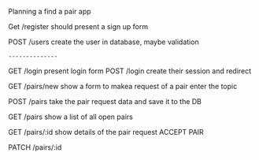 Planning a find a pair app

Get /register
    should present a sign up form

POST /users
    create the user in database, maybe
    validation

    --------------

GET /login
    present login form
POST /login
    create their session and redirect

GET /pairs/new
    show a form to makea request of a pair
    enter the topic

POST /pairs
    take the pair request data and save it
    to the DB

GET /pairs
    show a list of all open pairs

GET /pairs/:id
    show details of the pair request
    ACCEPT PAIR

PATCH /pairs/:id
      



